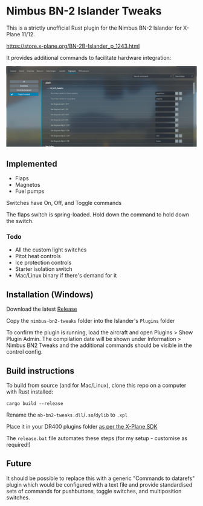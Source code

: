 # Nimbus BN-2 Islander Tweaks

This is a strictly unofficial Rust plugin for the Nimbus BN-2 Islander for X-Plane 11/12.

https://store.x-plane.org/BN-2B-Islander_p_1243.html

It provides additional commands to facilitate hardware integration:

![Initial flap and magneto commands](img/initial_commands.png)

## Implemented

- Flaps
- Magnetos
- Fuel pumps

Switches have On, Off, and Toggle commands

The flaps switch is spring-loaded. Hold down the command to hold down the switch.

### Todo
- All the custom light switches
- Pitot heat controls
- Ice protection controls
- Starter isolation switch
- Mac/Linux binary if there's demand for it

## Installation (Windows)

Download the latest [Release](https://github.com/JDeeth/nb_bn2_tweaks/releases)

Copy the `nimbus-bn2-tweaks` folder into the Islander's `Plugins` folder

To confirm the plugin is running, load the aircraft and open Plugins > Show Plugin Admin.
The compilation date will be shown under Information > Nimbus BN2 Tweaks and the additional
commands should be visible in the control config.

## Build instructions

To build from source (and for Mac/Linux), clone this repo on a computer with Rust installed:

```
cargo build --release
```
Rename the `nb-bn2-tweaks.dll`/`.so`/`dylib` to `.xpl`

Place it in your DR400 plugins folder [as per the X-Plane SDK](https://developer.x-plane.com/article/building-and-installing-plugins/)

The `release.bat` file automates these steps (for my setup - customise as required!)

## Future

It should be possible to replace this with a generic "Commands to datarefs"
plugin which would be configured with a text file and provide standardised sets
of commands for pushbuttons, toggle switches, and multiposition switches.